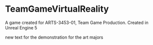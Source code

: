 # TeamGameVirtualReality
A game created for ARTS-3453-01, Team Game Production. Created in Unreal Engine 5

new text for the demonstration for the art majors